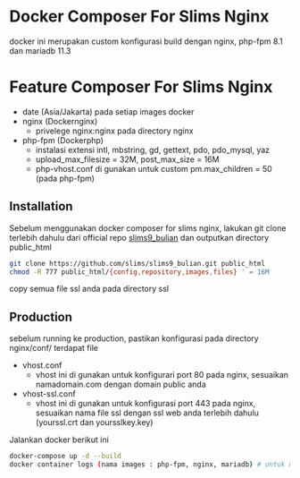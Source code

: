 # Docker Composer For Slims Nginx
docker ini merupakan custom konfigurasi build dengan nginx, php-fpm 8.1 dan mariadb 11.3

# Feature Composer For Slims Nginx
- date (Asia/Jakarta) pada setiap images docker
- nginx (Dockernginx)
  - privelege nginx:nginx pada directory nginx
- php-fpm (Dockerphp)
  - instalasi extensi intl, mbstring, gd, gettext, pdo, pdo_mysql, yaz
  - upload_max_filesize = 32M, post_max_size = 16M
  - php-vhost.conf di gunakan untuk custom pm.max_children = 50 (pada php-fpm)

## Installation
Sebelum menggunakan docker composer for slims nginx, lakukan git clone terlebih dahulu dari official repo [slims9_bulian](https://github.com/slims/slims9_bulian/) dan outputkan directory public_html
```sh
git clone https://github.com/slims/slims9_bulian.git public_html
chmod -R 777 public_html/{config,repository,images,files} ' = 16M
```
copy semua file ssl anda pada directory ssl

## Production
sebelum running ke production, pastikan konfigurasi pada directory nginx/conf/ terdapat file 
 - vhost.conf
   - vhost ini di gunakan untuk konfigurari port 80 pada nginx, sesuaikan namadomain.com dengan domain public anda
 - vhost-ssl.conf
   - vhost ini di gunakan untuk konfigurasi port 443 pada nginx, sesuaikan nama file ssl dengan ssl web anda terlebih dahulu (yourssl.crt dan yoursslkey.key)

Jalankan docker berikut ini
```sh
docker-compose up -d --build
docker container logs (nama images : php-fpm, nginx, mariadb) # untuk melihat error log pada saat running docker
```